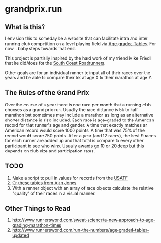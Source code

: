 # grandprix.run

## What is this?
I envision this to someday be a website that can facilitate intra and inter running club
competition on a level playing field via [Age-graded Tables](https://en.wikipedia.org/wiki/Masters_athletics#Age-graded_tables). For now... 
baby steps towards that end. 

This project is partially inspired by the hard work of my friend Mike Friedl that he
did/does for the [South Coast Roadrunners](http://roadrunners.org/).

Other goals are for an individual runner to input all of their races over the years and be
able to compare their 5k at age X to their marathon at age Y. 

## The Rules of the Grand Prix
Over the course of a year there is one race per month that a running club chooses as a
grand prix run. Usually the race distance is 5k to half marathon but sometimes may include
a marathon as long as an alternative shorter distance is also included. Each race is
age-graded to the American record for that runner's age and gender. A time that exactly
matches an American record would score 1000 points. A time that was 75% of the record
would score 750 points. After a year (and 12 races), the best 9 races for each runner are
added up and that total is compare to every other participant to see who wins. Usually
awards go 10 or 20 deep but this depends on club size and participation rates. 

## TODO
1. Make a script to pull in values for records from the 
   [USATF](http://www.usatf.org/statistics/Records.aspx)
1. [Or these tables from Alan Jones](http://www.runscore.com/Alan/AgeGrade.html)
1. With a runner object with an array of race objects calculate the relative "quality" of
   their races in a visual manner.

## Other Things to Read
1. http://www.runnersworld.com/sweat-science/a-new-approach-to-age-grading-marathon-times
2. http://www.runnersworld.com/run-the-numbers/age-graded-tables-updated
